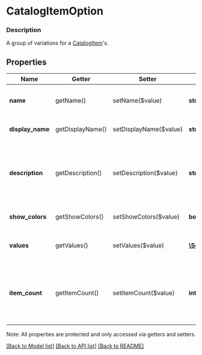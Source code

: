 # CatalogItemOption

### Description

A group of variations for a [CatalogItem](#type-catalogitem)'s.

## Properties
Name | Getter | Setter | Type | Description | Notes
------------ | ------------- | ------------- | ------------- | ------------- | -------------
**name** | getName() | setName($value) | **string** | The item option&#39;s display name for the seller. Must be unique across all item options. Searchable. | [optional] 
**display_name** | getDisplayName() | setDisplayName($value) | **string** | The item option&#39;s display name for the customer. Searchable. | [optional] 
**description** | getDescription() | setDescription($value) | **string** | The item option&#39;s human-readable description. Displays for in the Square Point of Sale app for the seller and in the Online Store or on receipts for the buyer. | [optional] 
**show_colors** | getShowColors() | setShowColors($value) | **bool** | If true, display colors for entries in &#x60;values&#x60; when present. | [optional] 
**values** | getValues() | setValues($value) | [**\SquareConnect\Model\CatalogObject[]**](CatalogObject.md) | A list of [CatalogObject](#type-catalogobject)s containing the [CatalogItemOptionValue](#type-catalogitemoptionvalue)s for this item. | [optional] 
**item_count** | getItemCount() | setItemCount($value) | **int** | The number of [CatalogItem](#type-catalogitem)s currently associated with this item option. Present only if the &#x60;include_counts&#x60; was specified in the request. Any count over 100 will be returned as &#x60;100&#x60;. | [optional] 

Note: All properties are protected and only accessed via getters and setters.

[[Back to Model list]](../../README.md#documentation-for-models) [[Back to API list]](../../README.md#documentation-for-api-endpoints) [[Back to README]](../../README.md)

